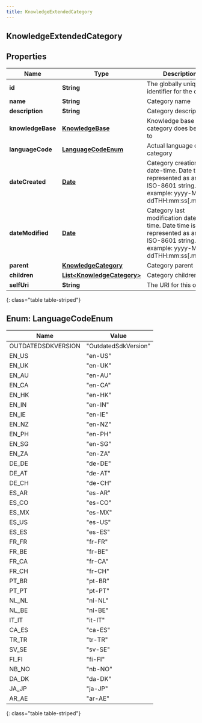 ```yaml
---
title: KnowledgeExtendedCategory
---
```

## KnowledgeExtendedCategory


## Properties

| Name | Type | Description | Notes |
| ------------ | ------------- | ------------- | ------------- |
| **id** | <!----><!---->**String**<!----> | The globally unique identifier for the object. |  [optional] |
| **name** | <!----><!---->**String**<!----> | Category name |  |
| **description** | <!----><!---->**String**<!----> | Category description |  [optional] |
| **knowledgeBase** | <!----><!---->[**KnowledgeBase**](KnowledgeBase.html)<!----> | Knowledge base which category does belong to |  [optional] |
| **languageCode** | [**LanguageCodeEnum**](#LanguageCodeEnum)<!----> | Actual language of the category |  [optional] |
| **dateCreated** | <!----><!---->[**Date**](Date.html)<!----> | Category creation date-time. Date time is represented as an ISO-8601 string. For example: yyyy-MM-ddTHH:mm:ss[.mmm]Z |  [optional] |
| **dateModified** | <!----><!---->[**Date**](Date.html)<!----> | Category last modification date-time. Date time is represented as an ISO-8601 string. For example: yyyy-MM-ddTHH:mm:ss[.mmm]Z |  [optional] |
| **parent** | <!----><!---->[**KnowledgeCategory**](KnowledgeCategory.html)<!----> | Category parent |  [optional] |
| **children** | <!----><!---->[**List&lt;KnowledgeCategory&gt;**](KnowledgeCategory.html)<!----> | Category children |  [optional] |
| **selfUri** | <!----><!---->**String**<!----> | The URI for this object |  [optional] |
{: class="table table-striped"}


<a name="LanguageCodeEnum"></a>

## Enum: LanguageCodeEnum

| Name | Value |
| ---- | ----- |
| OUTDATEDSDKVERSION | &quot;OutdatedSdkVersion&quot; | 
| EN_US | &quot;en-US&quot; | 
| EN_UK | &quot;en-UK&quot; | 
| EN_AU | &quot;en-AU&quot; | 
| EN_CA | &quot;en-CA&quot; | 
| EN_HK | &quot;en-HK&quot; | 
| EN_IN | &quot;en-IN&quot; | 
| EN_IE | &quot;en-IE&quot; | 
| EN_NZ | &quot;en-NZ&quot; | 
| EN_PH | &quot;en-PH&quot; | 
| EN_SG | &quot;en-SG&quot; | 
| EN_ZA | &quot;en-ZA&quot; | 
| DE_DE | &quot;de-DE&quot; | 
| DE_AT | &quot;de-AT&quot; | 
| DE_CH | &quot;de-CH&quot; | 
| ES_AR | &quot;es-AR&quot; | 
| ES_CO | &quot;es-CO&quot; | 
| ES_MX | &quot;es-MX&quot; | 
| ES_US | &quot;es-US&quot; | 
| ES_ES | &quot;es-ES&quot; | 
| FR_FR | &quot;fr-FR&quot; | 
| FR_BE | &quot;fr-BE&quot; | 
| FR_CA | &quot;fr-CA&quot; | 
| FR_CH | &quot;fr-CH&quot; | 
| PT_BR | &quot;pt-BR&quot; | 
| PT_PT | &quot;pt-PT&quot; | 
| NL_NL | &quot;nl-NL&quot; | 
| NL_BE | &quot;nl-BE&quot; | 
| IT_IT | &quot;it-IT&quot; | 
| CA_ES | &quot;ca-ES&quot; | 
| TR_TR | &quot;tr-TR&quot; | 
| SV_SE | &quot;sv-SE&quot; | 
| FI_FI | &quot;fi-FI&quot; | 
| NB_NO | &quot;nb-NO&quot; | 
| DA_DK | &quot;da-DK&quot; | 
| JA_JP | &quot;ja-JP&quot; | 
| AR_AE | &quot;ar-AE&quot; | 
{: class="table table-striped"}



